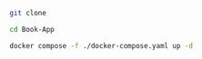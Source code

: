 ```bash
git clone 
```
```bash
cd Book-App
```
```bash
docker compose -f ./docker-compose.yaml up -d
```


 
 
